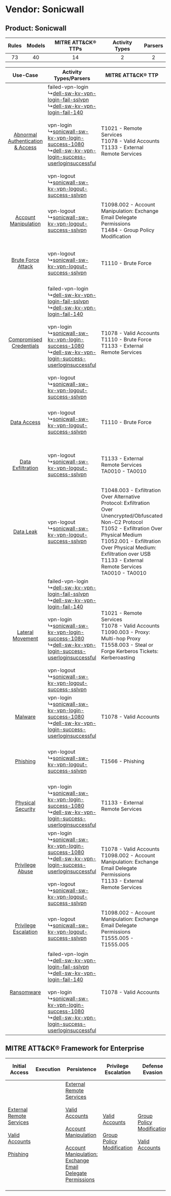 Vendor: Sonicwall
=================
Product: Sonicwall
------------------
| Rules | Models | MITRE ATT&CK® TTPs | Activity Types | Parsers |
|:-----:|:------:|:------------------:|:--------------:|:-------:|
|  73   |   40   |         14         |       2        |    2    |

|    Use-Case    | Activity Types/Parsers    | MITRE ATT&CK® TTP    | Content    |
|:----:| ---- | ---- | ---- |
| [Abnormal Authentication & Access](../../../UseCases/uc_abnormal_authentication_&_access.md) |  failed-vpn-login<br> ↳[dell-sw-kv-vpn-login-fail-sslvpn](Ps/pC_dellswkvvpnloginfailsslvpn.md)<br> ↳[dell-sw-kv-vpn-login-fail-140](Ps/pC_dellswkvvpnloginfail140.md)<br><br> vpn-login<br> ↳[sonicwall-sw-kv-vpn-login-success-1080](Ps/pC_sonicwallswkvvpnloginsuccess1080.md)<br> ↳[dell-sw-kv-vpn-login-success-userloginsuccessful](Ps/pC_dellswkvvpnloginsuccessuserloginsuccessful.md)<br><br> vpn-logout<br> ↳[sonicwall-sw-kv-vpn-logout-success-sslvpn](Ps/pC_sonicwallswkvvpnlogoutsuccesssslvpn.md)<br> | T1021 - Remote Services<br>T1078 - Valid Accounts<br>T1133 - External Remote Services<br>    | [<ul><li>29 Rules</li></ul><ul><li>7 Models</li></ul>](RM/r_m_sonicwall_sonicwall_Abnormal_Authentication_&_Access.md) |
|    [Account Manipulation](../../../UseCases/uc_account_manipulation.md)    |  vpn-logout<br> ↳[sonicwall-sw-kv-vpn-logout-success-sslvpn](Ps/pC_sonicwallswkvvpnlogoutsuccesssslvpn.md)<br>    | T1098.002 - Account Manipulation: Exchange Email Delegate Permissions<br>T1484 - Group Policy Modification<br>    | [<ul><li>7 Rules</li></ul><ul><li>7 Models</li></ul>](RM/r_m_sonicwall_sonicwall_Account_Manipulation.md)    |
|    [Brute Force Attack](../../../UseCases/uc_brute_force_attack.md)    |  vpn-logout<br> ↳[sonicwall-sw-kv-vpn-logout-success-sslvpn](Ps/pC_sonicwallswkvvpnlogoutsuccesssslvpn.md)<br>    | T1110 - Brute Force<br>    | [<ul><li>1 Rules</li></ul><ul><li>1 Models</li></ul>](RM/r_m_sonicwall_sonicwall_Brute_Force_Attack.md)    |
|          [Compromised Credentials](../../../UseCases/uc_compromised_credentials.md)          |  failed-vpn-login<br> ↳[dell-sw-kv-vpn-login-fail-sslvpn](Ps/pC_dellswkvvpnloginfailsslvpn.md)<br> ↳[dell-sw-kv-vpn-login-fail-140](Ps/pC_dellswkvvpnloginfail140.md)<br><br> vpn-login<br> ↳[sonicwall-sw-kv-vpn-login-success-1080](Ps/pC_sonicwallswkvvpnloginsuccess1080.md)<br> ↳[dell-sw-kv-vpn-login-success-userloginsuccessful](Ps/pC_dellswkvvpnloginsuccessuserloginsuccessful.md)<br><br> vpn-logout<br> ↳[sonicwall-sw-kv-vpn-logout-success-sslvpn](Ps/pC_sonicwallswkvvpnlogoutsuccesssslvpn.md)<br> | T1078 - Valid Accounts<br>T1110 - Brute Force<br>T1133 - External Remote Services<br>    | [<ul><li>26 Rules</li></ul><ul><li>12 Models</li></ul>](RM/r_m_sonicwall_sonicwall_Compromised_Credentials.md)         |
|    [Data Access](../../../UseCases/uc_data_access.md)    |  vpn-logout<br> ↳[sonicwall-sw-kv-vpn-logout-success-sslvpn](Ps/pC_sonicwallswkvvpnlogoutsuccesssslvpn.md)<br>    | T1110 - Brute Force<br>    | [<ul><li>1 Rules</li></ul><ul><li>1 Models</li></ul>](RM/r_m_sonicwall_sonicwall_Data_Access.md)    |
|    [Data Exfiltration](../../../UseCases/uc_data_exfiltration.md)    |  vpn-logout<br> ↳[sonicwall-sw-kv-vpn-logout-success-sslvpn](Ps/pC_sonicwallswkvvpnlogoutsuccesssslvpn.md)<br>    | T1133 - External Remote Services<br>TA0010 - TA0010<br>    | [<ul><li>4 Rules</li></ul><ul><li>4 Models</li></ul>](RM/r_m_sonicwall_sonicwall_Data_Exfiltration.md)    |
|    [Data Leak](../../../UseCases/uc_data_leak.md)    |  vpn-logout<br> ↳[sonicwall-sw-kv-vpn-logout-success-sslvpn](Ps/pC_sonicwallswkvvpnlogoutsuccesssslvpn.md)<br>    | T1048.003 - Exfiltration Over Alternative Protocol: Exfiltration Over Unencrypted/Obfuscated Non-C2 Protocol<br>T1052 - Exfiltration Over Physical Medium<br>T1052.001 - Exfiltration Over Physical Medium: Exfiltration over USB<br>T1133 - External Remote Services<br>TA0010 - TA0010<br> | [<ul><li>11 Rules</li></ul><ul><li>11 Models</li></ul>](RM/r_m_sonicwall_sonicwall_Data_Leak.md)    |
|    [Lateral Movement](../../../UseCases/uc_lateral_movement.md)    |  failed-vpn-login<br> ↳[dell-sw-kv-vpn-login-fail-sslvpn](Ps/pC_dellswkvvpnloginfailsslvpn.md)<br> ↳[dell-sw-kv-vpn-login-fail-140](Ps/pC_dellswkvvpnloginfail140.md)<br><br> vpn-login<br> ↳[sonicwall-sw-kv-vpn-login-success-1080](Ps/pC_sonicwallswkvvpnloginsuccess1080.md)<br> ↳[dell-sw-kv-vpn-login-success-userloginsuccessful](Ps/pC_dellswkvvpnloginsuccessuserloginsuccessful.md)<br><br> vpn-logout<br> ↳[sonicwall-sw-kv-vpn-logout-success-sslvpn](Ps/pC_sonicwallswkvvpnlogoutsuccesssslvpn.md)<br> | T1021 - Remote Services<br>T1078 - Valid Accounts<br>T1090.003 - Proxy: Multi-hop Proxy<br>T1558.003 - Steal or Forge Kerberos Tickets: Kerberoasting<br>    | [<ul><li>8 Rules</li></ul><ul><li>3 Models</li></ul>](RM/r_m_sonicwall_sonicwall_Lateral_Movement.md)    |
|    [Malware](../../../UseCases/uc_malware.md)    |  vpn-login<br> ↳[sonicwall-sw-kv-vpn-login-success-1080](Ps/pC_sonicwallswkvvpnloginsuccess1080.md)<br> ↳[dell-sw-kv-vpn-login-success-userloginsuccessful](Ps/pC_dellswkvvpnloginsuccessuserloginsuccessful.md)<br>    | T1078 - Valid Accounts<br>    | [<ul><li>1 Rules</li></ul>](RM/r_m_sonicwall_sonicwall_Malware.md)    |
|    [Phishing](../../../UseCases/uc_phishing.md)    |  vpn-logout<br> ↳[sonicwall-sw-kv-vpn-logout-success-sslvpn](Ps/pC_sonicwallswkvvpnlogoutsuccesssslvpn.md)<br>    | T1566 - Phishing<br>    | [<ul><li>2 Rules</li></ul><ul><li>2 Models</li></ul>](RM/r_m_sonicwall_sonicwall_Phishing.md)    |
|    [Physical Security](../../../UseCases/uc_physical_security.md)    |  vpn-login<br> ↳[sonicwall-sw-kv-vpn-login-success-1080](Ps/pC_sonicwallswkvvpnloginsuccess1080.md)<br> ↳[dell-sw-kv-vpn-login-success-userloginsuccessful](Ps/pC_dellswkvvpnloginsuccessuserloginsuccessful.md)<br>    | T1133 - External Remote Services<br>    | [<ul><li>1 Rules</li></ul><ul><li>1 Models</li></ul>](RM/r_m_sonicwall_sonicwall_Physical_Security.md)    |
|    [Privilege Abuse](../../../UseCases/uc_privilege_abuse.md)    |  vpn-login<br> ↳[sonicwall-sw-kv-vpn-login-success-1080](Ps/pC_sonicwallswkvvpnloginsuccess1080.md)<br> ↳[dell-sw-kv-vpn-login-success-userloginsuccessful](Ps/pC_dellswkvvpnloginsuccessuserloginsuccessful.md)<br><br> vpn-logout<br> ↳[sonicwall-sw-kv-vpn-logout-success-sslvpn](Ps/pC_sonicwallswkvvpnlogoutsuccesssslvpn.md)<br>    | T1078 - Valid Accounts<br>T1098.002 - Account Manipulation: Exchange Email Delegate Permissions<br>T1133 - External Remote Services<br>    | [<ul><li>3 Rules</li></ul><ul><li>2 Models</li></ul>](RM/r_m_sonicwall_sonicwall_Privilege_Abuse.md)    |
|    [Privilege Escalation](../../../UseCases/uc_privilege_escalation.md)    |  vpn-logout<br> ↳[sonicwall-sw-kv-vpn-logout-success-sslvpn](Ps/pC_sonicwallswkvvpnlogoutsuccesssslvpn.md)<br>    | T1098.002 - Account Manipulation: Exchange Email Delegate Permissions<br>T1555.005 - T1555.005<br>    | [<ul><li>5 Rules</li></ul><ul><li>5 Models</li></ul>](RM/r_m_sonicwall_sonicwall_Privilege_Escalation.md)    |
|    [Ransomware](../../../UseCases/uc_ransomware.md)    |  failed-vpn-login<br> ↳[dell-sw-kv-vpn-login-fail-sslvpn](Ps/pC_dellswkvvpnloginfailsslvpn.md)<br> ↳[dell-sw-kv-vpn-login-fail-140](Ps/pC_dellswkvvpnloginfail140.md)<br><br> vpn-login<br> ↳[sonicwall-sw-kv-vpn-login-success-1080](Ps/pC_sonicwallswkvvpnloginsuccess1080.md)<br> ↳[dell-sw-kv-vpn-login-success-userloginsuccessful](Ps/pC_dellswkvvpnloginsuccessuserloginsuccessful.md)<br>    | T1078 - Valid Accounts<br>    | [<ul><li>1 Rules</li></ul>](RM/r_m_sonicwall_sonicwall_Ransomware.md)    |

MITRE ATT&CK® Framework for Enterprise
--------------------------------------
| Initial Access                                                                                                                                                                                                | Execution | Persistence                                                                                                                                                                                                                                                                                                                                 | Privilege Escalation                                                                                                                              | Defense Evasion                                                                                                                                   | Credential Access                                                                                                                                                                                                                                                                                                                                | Discovery | Lateral Movement                                                     | Collection | Command and Control                                                                                                                       | Exfiltration                                                                                                                                                                                                                                                                                                                                                                                                                                                | Impact |
| ------------------------------------------------------------------------------------------------------------------------------------------------------------------------------------------------------------- | --------- | ------------------------------------------------------------------------------------------------------------------------------------------------------------------------------------------------------------------------------------------------------------------------------------------------------------------------------------------- | ------------------------------------------------------------------------------------------------------------------------------------------------- | ------------------------------------------------------------------------------------------------------------------------------------------------- | ------------------------------------------------------------------------------------------------------------------------------------------------------------------------------------------------------------------------------------------------------------------------------------------------------------------------------------------------ | --------- | -------------------------------------------------------------------- | ---------- | ----------------------------------------------------------------------------------------------------------------------------------------- | ----------------------------------------------------------------------------------------------------------------------------------------------------------------------------------------------------------------------------------------------------------------------------------------------------------------------------------------------------------------------------------------------------------------------------------------------------------- | ------ |
| [External Remote Services](https://attack.mitre.org/techniques/T1133)<br><br>[Valid Accounts](https://attack.mitre.org/techniques/T1078)<br><br>[Phishing](https://attack.mitre.org/techniques/T1566)<br><br> |           | [External Remote Services](https://attack.mitre.org/techniques/T1133)<br><br>[Valid Accounts](https://attack.mitre.org/techniques/T1078)<br><br>[Account Manipulation](https://attack.mitre.org/techniques/T1098)<br><br>[Account Manipulation: Exchange Email Delegate Permissions](https://attack.mitre.org/techniques/T1098/002)<br><br> | [Valid Accounts](https://attack.mitre.org/techniques/T1078)<br><br>[Group Policy Modification](https://attack.mitre.org/techniques/T1484)<br><br> | [Group Policy Modification](https://attack.mitre.org/techniques/T1484)<br><br>[Valid Accounts](https://attack.mitre.org/techniques/T1078)<br><br> | [Brute Force](https://attack.mitre.org/techniques/T1110)<br><br>[Steal or Forge Kerberos Tickets](https://attack.mitre.org/techniques/T1558)<br><br>[Credentials from Password Stores](https://attack.mitre.org/techniques/T1555)<br><br>[Steal or Forge Kerberos Tickets: Kerberoasting](https://attack.mitre.org/techniques/T1558/003)<br><br> |           | [Remote Services](https://attack.mitre.org/techniques/T1021)<br><br> |            | [Proxy: Multi-hop Proxy](https://attack.mitre.org/techniques/T1090/003)<br><br>[Proxy](https://attack.mitre.org/techniques/T1090)<br><br> | [Exfiltration Over Alternative Protocol](https://attack.mitre.org/techniques/T1048)<br><br>[Exfiltration Over Alternative Protocol: Exfiltration Over Unencrypted/Obfuscated Non-C2 Protocol](https://attack.mitre.org/techniques/T1048/003)<br><br>[Exfiltration Over Physical Medium: Exfiltration over USB](https://attack.mitre.org/techniques/T1052/001)<br><br>[Exfiltration Over Physical Medium](https://attack.mitre.org/techniques/T1052)<br><br> |        |